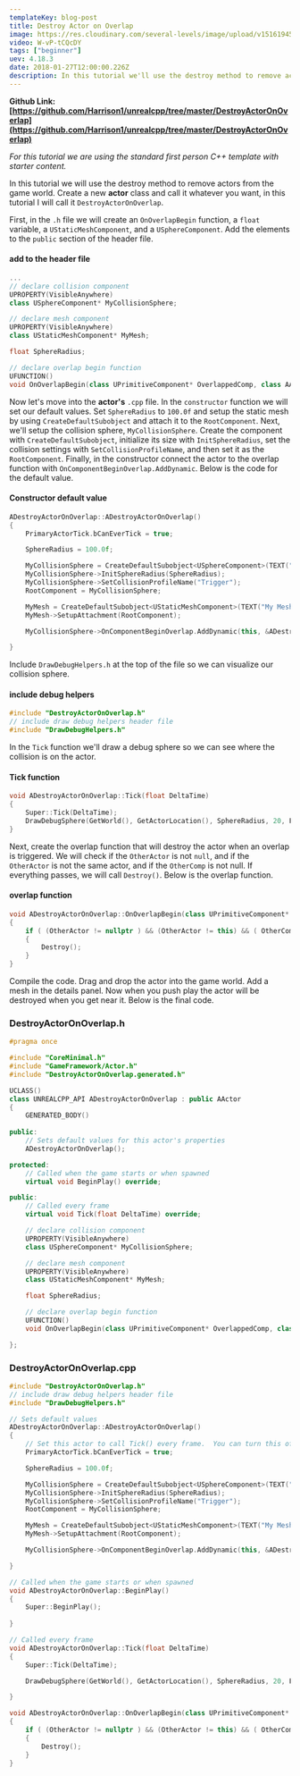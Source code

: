 ```yaml
---
templateKey: blog-post
title: Destroy Actor on Overlap
image: https://res.cloudinary.com/several-levels/image/upload/v1516194505/destory-on-overlap_b7f8b3.jpg
video: W-vP-tCQcDY
tags: ["beginner"]
uev: 4.18.3
date: 2018-01-27T12:00:00.226Z
description: In this tutorial we'll use the destroy method to remove actors from the game world.
---
```

**Github Link: [https://github.com/Harrison1/unrealcpp/tree/master/DestroyActorOnOverlap](https://github.com/Harrison1/unrealcpp/tree/master/DestroyActorOnOverlap)**

*For this tutorial we are using the standard first person C++ template with starter content.*

In this tutorial we will use the destroy method to remove actors from the game world. Create a new **actor** class and call it whatever you want, in this tutorial I will call it `DestroyActorOnOverlap`.

First, in the `.h` file we will create an `OnOverlapBegin` function, a `float` variable, a `UStaticMeshComponent`, and a `USphereComponent`. Add the elements to the `public` section of the header file.


#### add to the header file
```cpp
...
// declare collision component
UPROPERTY(VisibleAnywhere)
class USphereComponent* MyCollisionSphere;

// declare mesh component
UPROPERTY(VisibleAnywhere)
class UStaticMeshComponent* MyMesh;

float SphereRadius;

// declare overlap begin function
UFUNCTION()
void OnOverlapBegin(class UPrimitiveComponent* OverlappedComp, class AActor* OtherActor, class UPrimitiveComponent* OtherComp, int32 OtherBodyIndex, bool bFromSweep, const FHitResult& SweepResult);
```

Now let's move into the **actor's** `.cpp` file. In the `constructor` function we will set our default values. Set `SphereRadius` to `100.0f` and setup the static mesh by using `CreateDefaultSubobject` and attach it to the `RootComponent`. Next, we'll setup the collision sphere, `MyCollisionSphere`. Create the component with `CreateDefaultSubobject`, initialize its size with `InitSphereRadius`, set the collision settings with `SetCollisionProfileName`, and then set it as the `RootComponent`. Finally, in the constructor connect the actor to the overlap function with `OnComponentBeginOverlap.AddDynamic`. Below is the code for the default value.

#### Constructor default value
```cpp
ADestroyActorOnOverlap::ADestroyActorOnOverlap()
{
	PrimaryActorTick.bCanEverTick = true;

	SphereRadius = 100.0f;

	MyCollisionSphere = CreateDefaultSubobject<USphereComponent>(TEXT("My Sphere Component"));
	MyCollisionSphere->InitSphereRadius(SphereRadius);
	MyCollisionSphere->SetCollisionProfileName("Trigger");
	RootComponent = MyCollisionSphere;

	MyMesh = CreateDefaultSubobject<UStaticMeshComponent>(TEXT("My Mesh"));
	MyMesh->SetupAttachment(RootComponent);

	MyCollisionSphere->OnComponentBeginOverlap.AddDynamic(this, &ADestroyActorOnOverlap::OnOverlapBegin);

}
```

Include `DrawDebugHelpers.h` at the top of the file so we can visualize our collision sphere.

#### include debug helpers
```cpp
#include "DestroyActorOnOverlap.h"
// include draw debug helpers header file
#include "DrawDebugHelpers.h"
```

In the `Tick` function we'll draw a debug sphere so we can see where the collision is on the actor.

#### Tick function
```cpp
void ADestroyActorOnOverlap::Tick(float DeltaTime)
{
	Super::Tick(DeltaTime);
	DrawDebugSphere(GetWorld(), GetActorLocation(), SphereRadius, 20, FColor::Purple, false, -1, 0, 1);	
}
```

Next, create the overlap function that will destroy the actor when an overlap is triggered. We will check if the `OtherActor` is not `null`, and if the `OtherActor` is not the same actor, and if the `OtherComp` is not null. If everything passes, we will call `Destroy()`. Below is the overlap function.


#### overlap function
```cpp
void ADestroyActorOnOverlap::OnOverlapBegin(class UPrimitiveComponent* OverlappedComp, class AActor* OtherActor, class UPrimitiveComponent* OtherComp, int32 OtherBodyIndex, bool bFromSweep, const FHitResult& SweepResult)
{
	if ( (OtherActor != nullptr ) && (OtherActor != this) && ( OtherComp != nullptr ) ) 
	{
		Destroy();
	}
}
```

Compile the code. Drag and drop the actor into the game world. Add a mesh in the details panel. Now when you push play the actor will be destroyed when you get near it. Below is the final code.

### DestroyActorOnOverlap.h
```cpp
#pragma once

#include "CoreMinimal.h"
#include "GameFramework/Actor.h"
#include "DestroyActorOnOverlap.generated.h"

UCLASS()
class UNREALCPP_API ADestroyActorOnOverlap : public AActor
{
	GENERATED_BODY()
	
public:	
	// Sets default values for this actor's properties
	ADestroyActorOnOverlap();

protected:
	// Called when the game starts or when spawned
	virtual void BeginPlay() override;

public:	
	// Called every frame
	virtual void Tick(float DeltaTime) override;

	// declare collision component
	UPROPERTY(VisibleAnywhere)
	class USphereComponent* MyCollisionSphere;

	// declare mesh component
	UPROPERTY(VisibleAnywhere)
	class UStaticMeshComponent* MyMesh;

	float SphereRadius;

	// declare overlap begin function
	UFUNCTION()
	void OnOverlapBegin(class UPrimitiveComponent* OverlappedComp, class AActor* OtherActor, class UPrimitiveComponent* OtherComp, int32 OtherBodyIndex, bool bFromSweep, const FHitResult& SweepResult);

};
```

### DestroyActorOnOverlap.cpp
```cpp
#include "DestroyActorOnOverlap.h"
// include draw debug helpers header file
#include "DrawDebugHelpers.h"

// Sets default values
ADestroyActorOnOverlap::ADestroyActorOnOverlap()
{
 	// Set this actor to call Tick() every frame.  You can turn this off to improve performance if you don't need it.
	PrimaryActorTick.bCanEverTick = true;

	SphereRadius = 100.0f;

	MyCollisionSphere = CreateDefaultSubobject<USphereComponent>(TEXT("My Sphere Component"));
	MyCollisionSphere->InitSphereRadius(SphereRadius);
	MyCollisionSphere->SetCollisionProfileName("Trigger");
	RootComponent = MyCollisionSphere;

	MyMesh = CreateDefaultSubobject<UStaticMeshComponent>(TEXT("My Mesh"));
	MyMesh->SetupAttachment(RootComponent);

	MyCollisionSphere->OnComponentBeginOverlap.AddDynamic(this, &ADestroyActorOnOverlap::OnOverlapBegin);

}

// Called when the game starts or when spawned
void ADestroyActorOnOverlap::BeginPlay()
{
	Super::BeginPlay();
	
}

// Called every frame
void ADestroyActorOnOverlap::Tick(float DeltaTime)
{
	Super::Tick(DeltaTime);

	DrawDebugSphere(GetWorld(), GetActorLocation(), SphereRadius, 20, FColor::Purple, false, -1, 0, 1);	

}

void ADestroyActorOnOverlap::OnOverlapBegin(class UPrimitiveComponent* OverlappedComp, class AActor* OtherActor, class UPrimitiveComponent* OtherComp, int32 OtherBodyIndex, bool bFromSweep, const FHitResult& SweepResult)
{
	if ( (OtherActor != nullptr ) && (OtherActor != this) && ( OtherComp != nullptr ) ) 
	{
		Destroy();
	}
}
```
